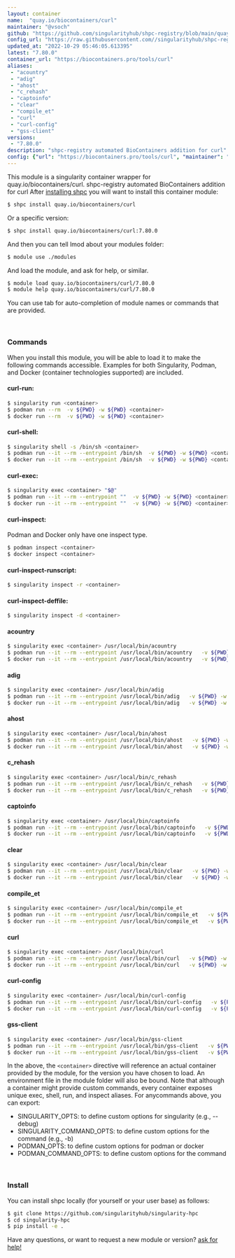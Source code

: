 ```yaml
---
layout: container
name:  "quay.io/biocontainers/curl"
maintainer: "@vsoch"
github: "https://github.com/singularityhub/shpc-registry/blob/main/quay.io/biocontainers/curl/container.yaml"
config_url: "https://raw.githubusercontent.com//singularityhub/shpc-registry/main/quay.io/biocontainers/curl/container.yaml"
updated_at: "2022-10-29 05:46:05.613395"
latest: "7.80.0"
container_url: "https://biocontainers.pro/tools/curl"
aliases:
 - "acountry"
 - "adig"
 - "ahost"
 - "c_rehash"
 - "captoinfo"
 - "clear"
 - "compile_et"
 - "curl"
 - "curl-config"
 - "gss-client"
versions:
 - "7.80.0"
description: "shpc-registry automated BioContainers addition for curl"
config: {"url": "https://biocontainers.pro/tools/curl", "maintainer": "@vsoch", "description": "shpc-registry automated BioContainers addition for curl", "latest": {"7.80.0": "sha256:02612444381847547416743657819f1d360fd3ac49bcff68faaf100db77ae597"}, "tags": {"7.80.0": "sha256:02612444381847547416743657819f1d360fd3ac49bcff68faaf100db77ae597"}, "docker": "quay.io/biocontainers/curl", "aliases": {"acountry": "/usr/local/bin/acountry", "adig": "/usr/local/bin/adig", "ahost": "/usr/local/bin/ahost", "c_rehash": "/usr/local/bin/c_rehash", "captoinfo": "/usr/local/bin/captoinfo", "clear": "/usr/local/bin/clear", "compile_et": "/usr/local/bin/compile_et", "curl": "/usr/local/bin/curl", "curl-config": "/usr/local/bin/curl-config", "gss-client": "/usr/local/bin/gss-client"}}
---
```


This module is a singularity container wrapper for quay.io/biocontainers/curl.
shpc-registry automated BioContainers addition for curl
After [installing shpc](#install) you will want to install this container module:


```bash
$ shpc install quay.io/biocontainers/curl
```

Or a specific version:

```bash
$ shpc install quay.io/biocontainers/curl:7.80.0
```

And then you can tell lmod about your modules folder:

```bash
$ module use ./modules
```

And load the module, and ask for help, or similar.

```bash
$ module load quay.io/biocontainers/curl/7.80.0
$ module help quay.io/biocontainers/curl/7.80.0
```

You can use tab for auto-completion of module names or commands that are provided.

<br>

### Commands

When you install this module, you will be able to load it to make the following commands accessible.
Examples for both Singularity, Podman, and Docker (container technologies supported) are included.

#### curl-run:

```bash
$ singularity run <container>
$ podman run --rm  -v ${PWD} -w ${PWD} <container>
$ docker run --rm  -v ${PWD} -w ${PWD} <container>
```

#### curl-shell:

```bash
$ singularity shell -s /bin/sh <container>
$ podman run --it --rm --entrypoint /bin/sh  -v ${PWD} -w ${PWD} <container>
$ docker run --it --rm --entrypoint /bin/sh  -v ${PWD} -w ${PWD} <container>
```

#### curl-exec:

```bash
$ singularity exec <container> "$@"
$ podman run --it --rm --entrypoint ""  -v ${PWD} -w ${PWD} <container> "$@"
$ docker run --it --rm --entrypoint ""  -v ${PWD} -w ${PWD} <container> "$@"
```

#### curl-inspect:

Podman and Docker only have one inspect type.

```bash
$ podman inspect <container>
$ docker inspect <container>
```

#### curl-inspect-runscript:

```bash
$ singularity inspect -r <container>
```

#### curl-inspect-deffile:

```bash
$ singularity inspect -d <container>
```


#### acountry

```bash
$ singularity exec <container> /usr/local/bin/acountry
$ podman run --it --rm --entrypoint /usr/local/bin/acountry   -v ${PWD} -w ${PWD} <container> -c " $@"
$ docker run --it --rm --entrypoint /usr/local/bin/acountry   -v ${PWD} -w ${PWD} <container> -c " $@"
```


#### adig

```bash
$ singularity exec <container> /usr/local/bin/adig
$ podman run --it --rm --entrypoint /usr/local/bin/adig   -v ${PWD} -w ${PWD} <container> -c " $@"
$ docker run --it --rm --entrypoint /usr/local/bin/adig   -v ${PWD} -w ${PWD} <container> -c " $@"
```


#### ahost

```bash
$ singularity exec <container> /usr/local/bin/ahost
$ podman run --it --rm --entrypoint /usr/local/bin/ahost   -v ${PWD} -w ${PWD} <container> -c " $@"
$ docker run --it --rm --entrypoint /usr/local/bin/ahost   -v ${PWD} -w ${PWD} <container> -c " $@"
```


#### c_rehash

```bash
$ singularity exec <container> /usr/local/bin/c_rehash
$ podman run --it --rm --entrypoint /usr/local/bin/c_rehash   -v ${PWD} -w ${PWD} <container> -c " $@"
$ docker run --it --rm --entrypoint /usr/local/bin/c_rehash   -v ${PWD} -w ${PWD} <container> -c " $@"
```


#### captoinfo

```bash
$ singularity exec <container> /usr/local/bin/captoinfo
$ podman run --it --rm --entrypoint /usr/local/bin/captoinfo   -v ${PWD} -w ${PWD} <container> -c " $@"
$ docker run --it --rm --entrypoint /usr/local/bin/captoinfo   -v ${PWD} -w ${PWD} <container> -c " $@"
```


#### clear

```bash
$ singularity exec <container> /usr/local/bin/clear
$ podman run --it --rm --entrypoint /usr/local/bin/clear   -v ${PWD} -w ${PWD} <container> -c " $@"
$ docker run --it --rm --entrypoint /usr/local/bin/clear   -v ${PWD} -w ${PWD} <container> -c " $@"
```


#### compile_et

```bash
$ singularity exec <container> /usr/local/bin/compile_et
$ podman run --it --rm --entrypoint /usr/local/bin/compile_et   -v ${PWD} -w ${PWD} <container> -c " $@"
$ docker run --it --rm --entrypoint /usr/local/bin/compile_et   -v ${PWD} -w ${PWD} <container> -c " $@"
```


#### curl

```bash
$ singularity exec <container> /usr/local/bin/curl
$ podman run --it --rm --entrypoint /usr/local/bin/curl   -v ${PWD} -w ${PWD} <container> -c " $@"
$ docker run --it --rm --entrypoint /usr/local/bin/curl   -v ${PWD} -w ${PWD} <container> -c " $@"
```


#### curl-config

```bash
$ singularity exec <container> /usr/local/bin/curl-config
$ podman run --it --rm --entrypoint /usr/local/bin/curl-config   -v ${PWD} -w ${PWD} <container> -c " $@"
$ docker run --it --rm --entrypoint /usr/local/bin/curl-config   -v ${PWD} -w ${PWD} <container> -c " $@"
```


#### gss-client

```bash
$ singularity exec <container> /usr/local/bin/gss-client
$ podman run --it --rm --entrypoint /usr/local/bin/gss-client   -v ${PWD} -w ${PWD} <container> -c " $@"
$ docker run --it --rm --entrypoint /usr/local/bin/gss-client   -v ${PWD} -w ${PWD} <container> -c " $@"
```



In the above, the `<container>` directive will reference an actual container provided
by the module, for the version you have chosen to load. An environment file in the
module folder will also be bound. Note that although a container
might provide custom commands, every container exposes unique exec, shell, run, and
inspect aliases. For anycommands above, you can export:

 - SINGULARITY_OPTS: to define custom options for singularity (e.g., --debug)
 - SINGULARITY_COMMAND_OPTS: to define custom options for the command (e.g., -b)
 - PODMAN_OPTS: to define custom options for podman or docker
 - PODMAN_COMMAND_OPTS: to define custom options for the command

<br>

### Install

You can install shpc locally (for yourself or your user base) as follows:

```bash
$ git clone https://github.com/singularityhub/singularity-hpc
$ cd singularity-hpc
$ pip install -e .
```

Have any questions, or want to request a new module or version? [ask for help!](https://github.com/singularityhub/singularity-hpc/issues)